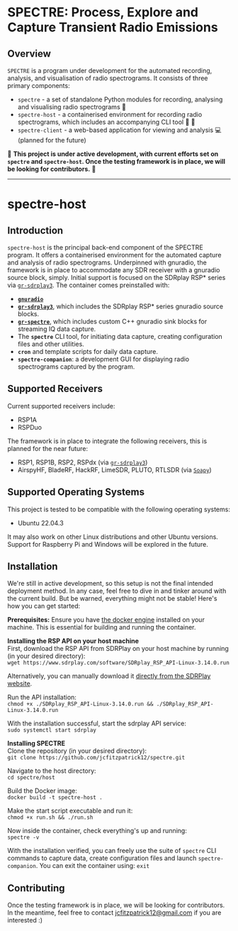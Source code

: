 # SPECTRE: Process, Explore and Capture Transient Radio Emissions

## Overview
`SPECTRE` is a program under development for the automated recording, analysis, and visualisation of radio spectrograms. It consists of three primary components: 
- `spectre` - a set of standalone Python modules for recording, analysing and visualising radio spectrograms 🐍
- `spectre-host` - a containerised environment for recording radio spectrograms, which includes an accompanying CLI tool 📡 🐳
- `spectre-client` - a web-based application for viewing and analysis 💻 (planned for the future)
  
📢 **This project is under active development, with current efforts set on `spectre` and `spectre-host`. Once the testing framework is in place, we will be looking for contributors.**  📢 

---

# spectre-host

## Introduction
`spectre-host` is the principal back-end component of the SPECTRE program. It offers a containerised environment for the automated capture and analysis of radio spectrograms. Underpinned with gnuradio, the framework is in place to accommodate any SDR receiver with a gnuradio source block, simply. Initial support is focused on the SDRplay RSP* series via [`gr-sdrplay3`](https://github.com/fventuri/gr-sdrplay3). The container comes preinstalled with:

- **[`gnuradio`](https://github.com/gnuradio/gnuradio)**
- **[`gr-sdrplay3`](https://github.com/fventuri/gr-sdrplay3)**, which includes the SDRplay RSP* series gnuradio source blocks.
- **[`gr-spectre`](https://github.com/jcfitzpatrick12/gr-spectre)**, which includes custom C++ gnuradio sink blocks for streaming IQ data capture.
- The **`spectre`** CLI tool, for initiating data capture, creating configuration files and other utilities.
- **`cron`** and template scripts for daily data capture.
- **`spectre-companion`**: a development GUI for displaying radio spectrograms captured by the program.

## Supported Receivers

Current supported receivers include:
- RSP1A
- RSPDuo

The framework is in place to integrate the following receivers, this is planned for the near future:
- RSP1, RSP1B, RSP2, RSPdx (via [`gr-sdrplay3`](https://github.com/fventuri/gr-sdrplay3))
- AirspyHF, BladeRF, HackRF, LimeSDR, PLUTO, RTLSDR (via [`Soapy`](https://wiki.gnuradio.org/index.php/Soapy))

## Supported Operating Systems
This project is tested to be compatible with the following operating systems:

- Ubuntu 22.04.3

It may also work on other Linux distributions and other Ubuntu versions. Support for Raspberry Pi and Windows will be explored in the future.

## Installation
We're still in active development, so this setup is not the final intended deployment method. In any case, feel free to dive in and tinker around with the current build. But be warned, everything might not be stable! Here's how you can get started:

**Prerequisites:**
Ensure you have [the docker engine](https://docs.docker.com/engine/install/ubuntu/) installed on your machine. This is essential for building and running the container.


**Installing the RSP API on your host machine**  
First, download the RSP API from SDRPlay on your host machine by running (in your desired directory):  
```wget https://www.sdrplay.com/software/SDRplay_RSP_API-Linux-3.14.0.run```  
  
Alternatively, you can manually download it [directly from the SDRPlay website](https://www.sdrplay.com/api/).  
  
Run the API installation:  
```chmod +x ./SDRplay_RSP_API-Linux-3.14.0.run && ./SDRplay_RSP_API-Linux-3.14.0.run```  
  
With the installation successful, start the sdrplay API service:  
```sudo systemctl start sdrplay```

**Installing SPECTRE**  
Clone the repository (in your desired directory):  
```git clone https://github.com/jcfitzpatrick12/spectre.git```

Navigate to the host directory:   
```cd spectre/host```

Build the Docker image:  
```docker build -t spectre-host .```

Make the start script executable and run it:  
```chmod +x run.sh && ./run.sh```  

Now inside the container, check everything's up and running:  
```spectre -v ```

With the installation verified, you can freely use the suite of `spectre` CLI commands to capture data, create configuration files and launch `spectre-companion`. You can exit the container using: ```exit```

## Contributing
Once the testing framework is in place, we will be looking for contributors. In the meantime, feel free to contact jcfitzpatrick12@gmail.com if you are interested :)




